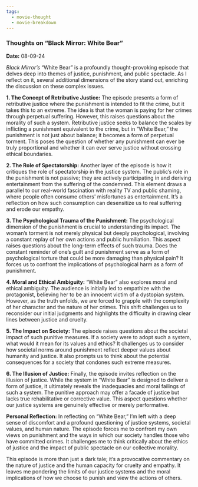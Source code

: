 ```yaml
---
tags:
  - movie-thought
  - movie-breakdown
---
```


### **Thoughts on “Black Mirror: White Bear”**

**Date:** 08-09-24

*Black Mirror’s* “White Bear” is a profoundly thought-provoking episode that delves deep into themes of justice, punishment, and public spectacle. As I reflect on it, several additional dimensions of the story stand out, enriching the discussion on these complex issues.

**1. The Concept of Retributive Justice:**
The episode presents a form of retributive justice where the punishment is intended to fit the crime, but it takes this to an extreme. The idea is that the woman is paying for her crimes through perpetual suffering. However, this raises questions about the morality of such a system. Retributive justice seeks to balance the scales by inflicting a punishment equivalent to the crime, but in “White Bear,” the punishment is not just about balance; it becomes a form of perpetual torment. This poses the question of whether any punishment can ever be truly proportional and whether it can ever serve justice without crossing ethical boundaries.

**2. The Role of Spectatorship:**
Another layer of the episode is how it critiques the role of spectatorship in the justice system. The public’s role in the punishment is not passive; they are actively participating in and deriving entertainment from the suffering of the condemned. This element draws a parallel to our real-world fascination with reality TV and public shaming, where people often consume others' misfortunes as entertainment. It’s a reflection on how such consumption can desensitize us to real suffering and erode our empathy.

**3. The Psychological Trauma of the Punishment:**
The psychological dimension of the punishment is crucial to understanding its impact. The woman’s torment is not merely physical but deeply psychological, involving a constant replay of her own actions and public humiliation. This aspect raises questions about the long-term effects of such trauma. Does the constant reminder of one’s guilt and punishment serve as a form of psychological torture that could be more damaging than physical pain? It forces us to confront the implications of psychological harm as a form of punishment.

**4. Moral and Ethical Ambiguity:**
“White Bear” also explores moral and ethical ambiguity. The audience is initially led to empathize with the protagonist, believing her to be an innocent victim of a dystopian system. However, as the truth unfolds, we are forced to grapple with the complexity of her character and the nature of her crimes. This shift challenges us to reconsider our initial judgments and highlights the difficulty in drawing clear lines between justice and cruelty.

**5. The Impact on Society:**
The episode raises questions about the societal impact of such punitive measures. If a society were to adopt such a system, what would it mean for its values and ethics? It challenges us to consider how societal norms around punishment reflect deeper values about humanity and justice. It also prompts us to think about the potential consequences for a society that condones such extreme measures.

**6. The Illusion of Justice:**
Finally, the episode invites reflection on the illusion of justice. While the system in “White Bear” is designed to deliver a form of justice, it ultimately reveals the inadequacies and moral failings of such a system. The punitive approach may offer a facade of justice but lacks true rehabilitative or corrective value. This aspect questions whether our justice systems are genuinely effective or merely performative.

**Personal Reflection:**
In reflecting on “White Bear,” I’m left with a deep sense of discomfort and a profound questioning of justice systems, societal values, and human nature. The episode forces me to confront my own views on punishment and the ways in which our society handles those who have committed crimes. It challenges me to think critically about the ethics of justice and the impact of public spectacle on our collective morality.

This episode is more than just a dark tale; it’s a provocative commentary on the nature of justice and the human capacity for cruelty and empathy. It leaves me pondering the limits of our justice systems and the moral implications of how we choose to punish and view the actions of others.
